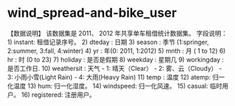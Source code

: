 # wind_spread-and-bike_user
【数据说明】 该数据集是 2011、 2012 年共享单车租借统计数据集。 字段说明： 1) instant: 租借记录序号。 2) dteday : 日期 3) season : 季节 (1:springer, 2:summer, 3:fall, 4:winter) 4) yr : 年(0: 2011, 1:2012) 5) mnth : 月 ( 1 to 12) 6) hr : 时 (0 to 23) 7) holiday : 是否是假期 8) weekday : 星期几 9) workingday : 是否工作日. 10) weathersit : 天气 - 1: 晴天（Clear） - 2: 雾、云（Cloudy） - 3: 小雨小雪(Light Rain) - 4: 大雨(Heavy Rain) 11) temp : 温度 12) atemp: 归一化温度 13) hum: 归一化湿度。 14) windspeed: 归一化风速。 15) casual: 临时用户。 16) registered: 注册用户。
